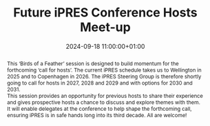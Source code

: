 ---
abstract: "This ‘Birds of a Feather’ session is designed to build momentum for the
  forthcoming ‘call for hosts’. The current iPRES schedule takes us to Wellington
  in 2025 and to Copenhagen in 2026. The iPRES Steering Group is therefore shortly
  going to call for hosts in 2027, 2028 and 2029 and with options for 2030 and 2031.
  \n\nThis session provides an opportunity for previous hosts to share their experience
  and gives prospective hosts a chance to discuss and explore themes with them. It
  will enable delegates at the conference to help shape the forthcoming call, ensuring
  iPRES is in safe hands long into its third decade. All are welcome!"
creators:
- William Kilbride
- ' Dries Moreels'
- ' Tracy Seneca'
- ' Zhenxin Wu'
- ' Max Prud''homme'
- ' Ima Oduok'
date: 2024-09-18 11:00:00+01:00
document_url: ''
grand_parent: iPRES
institutions: []
keywords: []
landing_page_url: ''
language: eng
layout: publication
license: Creative Commons Attribution 4.0 (CC-BY-4.0)
notes_url: https://docs.google.com/document/d/1uZXMIbM1-tgNwYcuj2MuoAFB1r-fRK-6C7155Lxhx1Y/edit#heading=h.aar4tupij1po
parent: iPRES 2024
publication_type: invited
size: null
slides_url: ''
source_name: iPRES
stream_url: ''
title: Future iPRES Conference Hosts Meet-up
year: 2024
---